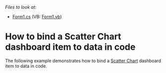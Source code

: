 <!-- default file list -->
*Files to look at*:

* [Form1.cs](./CS/Dashboard_CreateScatterChart/Form1.cs) (VB: [Form1.vb](./VB/Dashboard_CreateScatterChart/Form1.vb))
<!-- default file list end -->
# How to bind a Scatter Chart dashboard item to data in code


The following example demonstrates how to bind a <a href="https://documentation.devexpress.com/#Dashboard/CustomDocument114805">Scatter Chart</a> dashboard item to data in code.

<br/>


